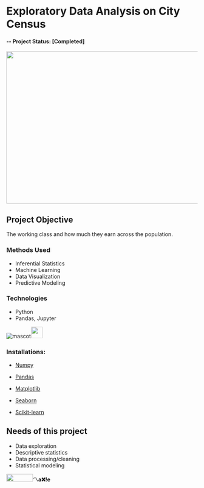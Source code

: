 # Exploratory Data Analysis on City Census


#### -- Project Status: [Completed] 
<img src="https://www.google.com/imgres?imgurl=https%3A%2F%2Fmedia-www.jpgjzs.com%2Fwp-content%2Fuploads%2F2020%2F07%2FWorld-Population-Day-1.jpg&imgrefurl=https%3A%2F%2Fwww.jpgjzs.com%2Fstory%2Fworld-population-day-2020-14-interesting-facts-india-china-delhi-nepal-tokyo%2F&tbnid=Yyfjt0svzqYEGM&vet=12ahUKEwjg_q721uDuAhVH_4UKHf4nBYYQMygXegUIARCCAg..i&docid=Qhnuh0G7iJRksM&w=2121&h=1414&q=population&ved=2ahUKEwjg_q721uDuAhVH_4UKHf4nBYYQMygXegUIARCCAg" width="800" height="400">

## Project Objective

The working class and how much they earn across the population.

### Methods Used

* Inferential Statistics
* Machine Learning
* Data Visualization
* Predictive Modeling

### Technologies

* Python
* Pandas, Jupyter


![mascot](https://learncodeonline.in/mascot.png "Code")<img src="https://www.flaticon.com/svg/static/icons/svg/1488/1488811.svg" width="30" height="30">


### Installations:
* [Numpy](https://pypi.org/project/numpy/ "pip install numpy") 

* [Pandas](https://pypi.org/project/pandas/ "pip install pandas")

* [Matplotlib](https://pypi.org/project/matplotlib/ "pip install matplotlib") 

* [Seaborn](https://pypi.org/project/seaborn/ "pip install seaborn") 

* [Scikit-learn](https://pypi.org/project/scikit-learn/ "pip install scikit-learn") 

## Needs of this project

- Data exploration
- Descriptive statistics
- Data processing/cleaning
- Statistical modeling

<img src="https://learncodeonline.in/gitone.png" width="70" height="20">**〽️a❌!e**

